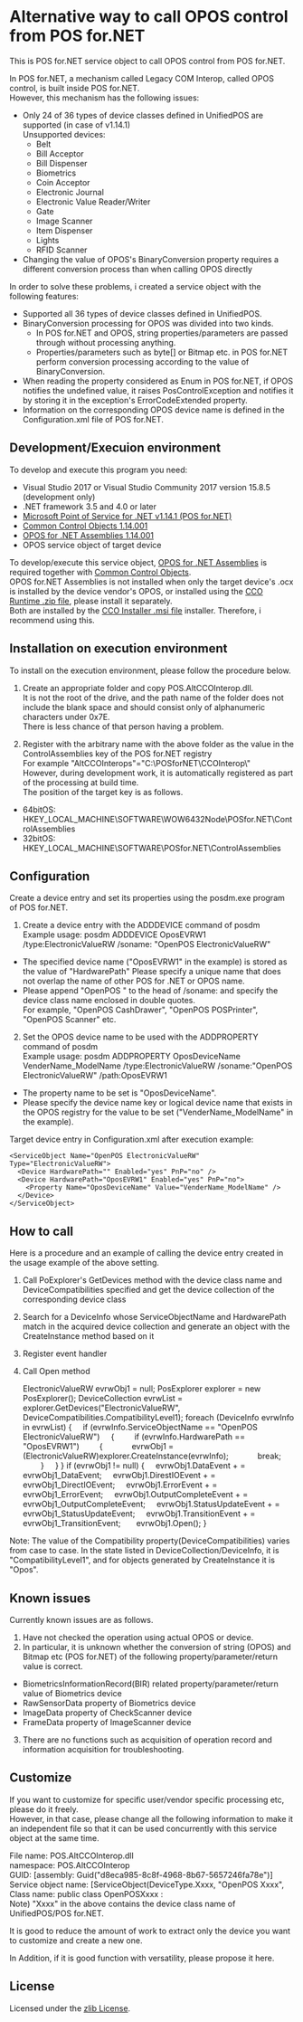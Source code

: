 # Alternative way to call OPOS control from POS for.NET

This is POS for.NET service object to call OPOS control from POS for.NET.

In POS for.NET, a mechanism called Legacy COM Interop, called OPOS control, is built inside POS for.NET.  
However, this mechanism has the following issues:

- Only 24 of 36 types of device classes defined in UnifiedPOS are supported (in case of v1.14.1)  
  Unsupported devices:  
  - Belt
  - Bill Acceptor
  - Bill Dispenser
  - Biometrics
  - Coin Acceptor
  - Electronic Journal
  - Electronic Value Reader/Writer
  - Gate
  - Image Scanner
  - Item Dispenser
  - Lights
  - RFID Scanner
- Changing the value of OPOS's BinaryConversion property requires a different conversion process than when calling OPOS directly

In order to solve these problems, i created a service object with the following features:

- Supported all 36 types of device classes defined in UnifiedPOS.
- BinaryConversion processing for OPOS was divided into two kinds.
  - In POS for.NET and OPOS, string properties/parameters are passed through without processing anything.
  - Properties/parameters such as byte[] or Bitmap etc. in POS for.NET perform conversion processing according to the value of BinaryConversion.
- When reading the property considered as Enum in POS for.NET, if OPOS notifies the undefined value, it raises PosControlException and notifies it by storing it in the exception's ErrorCodeExtended property.
- Information on the corresponding OPOS device name is defined in the Configuration.xml file of POS for.NET.

## Development/Execuion environment

To develop and execute this program you need:

- Visual Studio 2017 or Visual Studio Community 2017  version 15.8.5 (development only)
- .NET framework 3.5 and 4.0 or later
- [Microsoft Point of Service for .NET v1.14.1 (POS for.NET)](P4.N)
- [Common Control Objects 1.14.001](CCO)
- [OPOS for .NET Assemblies 1.14.001](OPOS.NET)
- OPOS service object of target device

[P4.N]: https://www.microsoft.com/en-us/download/details.aspx?id=55758
[CCO]: http://monroecs.com/oposccos_current.htm
[OPOS.NET]: http://monroecs.com/posfordotnet/opos_dotnet.htm  

To develop/execute this service object, [OPOS for .NET Assemblies](OPOS.NET) is required together with [Common Control Objects](CCO).  
OPOS for.NET Assemblies is not installed when only the target device's .ocx is installed by the device vendor's OPOS, or installed using the [CCO Runtime .zip file](CCOzip), please install it separately.  
Both are installed by the [CCO Installer .msi file](CCOmsi) installer.
Therefore, i recommend using this.

[CCOzip]: http://www.monroecs.com/files/OposCCOs-1_14_001.zip
[CCOmsi]: http://www.monroecs.com/files/OPOS_CCOs_1.14.001.msi

## Installation on execution environment

To install on the execution environment, please follow the procedure below.

1. Create an appropriate folder and copy POS.AltCCOInterop.dll.  
   It is not the root of the drive, and the path name of the folder does not include the blank space and should consist only of alphanumeric characters under 0x7E.  
    There is less chance of that person having a problem.

2. Register with the arbitrary name with the above folder as the value in the ControlAssemblies key of the POS for.NET registry  
   For example "AltCCOInterops"="C:\\POSforNET\\CCOInterop\\"  
   However, during development work, it is automatically registered as part of the processing at build time.  
   The position of the target key is as follows.

  - 64bitOS: HKEY_LOCAL_MACHINE\\SOFTWARE\\WOW6432Node\\POSfor.NET\\ControlAssemblies
  - 32bitOS: HKEY_LOCAL_MACHINE\\SOFTWARE\\POSfor.NET\\ControlAssemblies

## Configuration

Create a device entry and set its properties using the posdm.exe program of POS for.NET.

1. Create a device entry with the ADDDEVICE command of posdm  
   Example usage: posdm ADDDEVICE OposEVRW1 /type:ElectronicValueRW /soname: "OpenPOS ElectronicValueRW"
  - The specified device name ("OposEVRW1" in the example) is stored as the value of "HardwarePath"
    Please specify a unique name that does not overlap the name of other POS for .NET or OPOS name.
  - Please append "OpenPOS " to the head of /soname: and specify the device class name enclosed in double quotes.  
    For example, "OpenPOS CashDrawer", "OpenPOS POSPrinter", "OpenPOS Scanner" etc.
2. Set the OPOS device name to be used with the ADDPROPERTY command of posdm  
   Example usage: posdm ADDPROPERTY OposDeviceName VenderName_ModelName /type:ElectronicValueRW /soname:"OpenPOS ElectronicValueRW" /path:OposEVRW1
  - The property name to be set is "OposDeviceName".
  - Please specify the device name key or logical device name that exists in the OPOS registry for the value to be set ("VenderName_ModelName" in the example).

Target device entry in Configuration.xml after execution example:


    <ServiceObject Name="OpenPOS ElectronicValueRW" Type="ElectronicValueRW">
      <Device HardwarePath="" Enabled="yes" PnP="no" />
      <Device HardwarePath="OposEVRW1" Enabled="yes" PnP="no">
        <Property Name="OposDeviceName" Value="VenderName_ModelName" />
      </Device>
    </ServiceObject>


## How to call

Here is a procedure and an example of calling the device entry created in the usage example of the above setting.

1. Call PoExplorer's GetDevices method with the device class name and DeviceCompatibilities specified and get the device collection of the corresponding device class
2. Search for a DeviceInfo whose ServiceObjectName and HardwarePath match in the acquired device collection and generate an object with the CreateInstance method based on it
3. Register event handler
4. Call Open method


    ElectronicValueRW evrwObj1 = null;
    PosExplorer explorer = new PosExplorer();
    DeviceCollection evrwList = explorer.GetDevices("ElectronicValueRW", DeviceCompatibilities.CompatibilityLevel1);
    foreach (DeviceInfo evrwInfo in evrwList)
    {
        if (evrwInfo.ServiceObjectName == "OpenPOS ElectronicValueRW")
        {
            if (evrwInfo.HardwarePath == "OposEVRW1")
            {
                evrwObj1 = (ElectronicValueRW)explorer.CreateInstance(evrwInfo);
                break;
            }
        }
    }
    if (evrwObj1 != null)
    {
        evrwObj1.DataEvent + = evrwObj1_DataEvent;
        evrwObj1.DirestIOEvent + = evrwObj1_DirectIOEvent;
        evrwObj1.ErrorEvent + = evrwObj1_ErrorEvent;
        evrwObj1.OutputCompleteEvent + = evrwObj1_OutputCompleteEvent;
        evrwObj1.StatusUpdateEvent + = evrwObj1_StatusUpdateEvent;
        evrwObj1.TransitionEvent + = evrwObj1_TransitionEvent;
     
        evrwObj1.Open();
    }


Note: The value of the Compatibility property(DeviceCompatibilities) varies from case to case.
In the state listed in DeviceCollection/DeviceInfo, it is "CompatibilityLevel1", and for objects generated by CreateInstance it is "Opos".

## Known issues

Currently known issues are as follows.

1. Have not checked the operation using actual OPOS or device.
2. In particular, it is unknown whether the conversion of string (OPOS) and Bitmap etc (POS for.NET) of the following property/parameter/return value is correct.
  - BiometricsInformationRecord(BIR) related property/parameter/return value of Biometrics device
  - RawSensorData property of Biometrics device
  - ImageData property of CheckScanner device
  - FrameData property of ImageScanner device
3. There are no functions such as acquisition of operation record and information acquisition for troubleshooting.

## Customize

If you want to customize for specific user/vendor specific processing etc, please do it freely.  
However, in that case, please change all the following information to make it an independent file so that it can be used concurrently with this service object at the same time.

File name: POS.AltCCOInterop.dll  
namespace: POS.AltCCOInterop  
GUID: [assembly: Guid("d8eca985-8c8f-4968-8b67-5657246fa78e")]  
Service object name: [ServiceObject(DeviceType.Xxxx, "OpenPOS Xxxx",  
Class name: public class OpenPOSXxxx :  
Note) "Xxxx" in the above contains the device class name of UnifiedPOS/POS for.NET.

It is good to reduce the amount of work to extract only the device you want to customize and create a new one.  

In Addition, if it is good function with versatility, please propose it here.

## License

Licensed under the [zlib License](./LICENSE).
